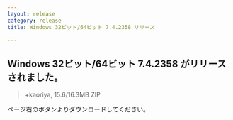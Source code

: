 ```yaml
---
layout: release
category: release
title: Windows 32ビット/64ビット 7.4.2358 リリース

---
```

## Windows 32ビット/64ビット 7.4.2358 がリリースされました。

> +kaoriya, 15.6/16.3MB ZIP

ページ右のボタンよりダウンロードしてください。
